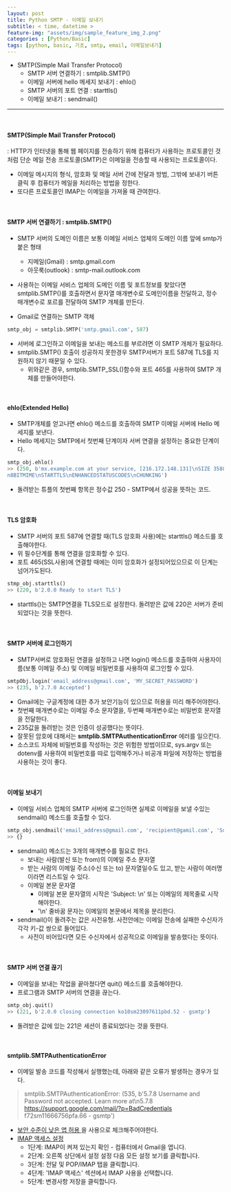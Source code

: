 ```yaml
---
layout: post
title: Python SMTP - 이메일 보내기
subtitle: < time, datetime >
feature-img: "assets/img/sample_feature_img_2.png"
categories : [Python/Basic]
tags: [python, basic, 기초, smtp, email, 이메일보내기]
---
```


- SMTP(Simple Mail Transfer Protocol)
    - SMTP 서버 연결하기 : smtplib.SMTP() 
    - 이메일 서버에 hello 메세지 보내기 : ehlo()
    - SMTP 서버의 포트 연결 : starttls()
    - 이메일 보내기 : sendmail()



----

<br>

#### SMTP(Simple Mail Transfer Protocol)
: HTTP가 인터넷을 통해 웹 페이지를 전송하기 위해 컴퓨터가 사용하는 프로토콜인 것처럼 단순 메일 전송 프로토콜(SMTP)은 이메일을 전송할 때 사용되는 프로토콜이다.
- 이메일 메시지의 형식, 암호화 및 메일 서버 간에 전달과 방법, 그밖에 보내기 버튼 클릭 후 컴퓨터가 메일을 처리하는 방법을 정한다.
- 또다른 프로토콜인 IMAP는 이메일을 가져올 때 관여한다.

<br>

#### SMTP 서버 연결하기 : smtplib.SMTP()
- SMTP 서버의 도메인 이름은 보통 이메일 서비스 업체의 도메인 이름 앞에 smtp가 붙은 형태
    - 지메일(Gmail) : smtp.gmail.com
    - 아웃룩(outlook) : smtp-mail.outlook.com

- 사용하는 이메일 서비스 업체의 도메인 이름 및 포트정보를 찾았다면 smtplib.SMTP()를 호출하면서 문자열 매개변수로 도메인이름을 전달하고, 정수 매개변수로 포르를 전달하여 SMTP 개체를 만든다.

- Gmail로 연결하는 SMTP 객체
```python
smtp_obj = smtplib.SMTP('smtp.gmail.com', 587)
```

- 서버에 로그인하고 이메일을 보내는 메소드를 부르려면 이 SMTP 개체가 필요하다.
- smtplib.SMTP() 호출이 성공하지 못한경우 SMTP서버가 포트 587에 TLS를 지원하지 않기 때문일 수 있다. 
    - 위와같은 경우, smtplib.SMTP_SSL()함수와 포트 465를 사용하여 SMTP 개체를 만들어야한다.

<br>

#### ehlo(Extended Hello)
- SMTP개체를 얻고나면 ehlo() 메소드를 호출하여 SMTP 이메일 서버에 Hello 메세지를 보낸다.
- Hello 메세지는 SMTP에서 첫번째 단계이자 서버 연결을 설정하는 중요한 단계이다.

```python
smtp_obj.ehlo()
>> (250, b'mx.example.com at your service, [216.172.148.131]\nSIZE 35882577\
n8BITMIME\nSTARTTLS\nENHANCEDSTATUSCODES\nCHUNKING')
```
- 돌려받는 튜플의 첫번째 항목은 정수값 250 - SMTP에서 성공을 뜻하는 코드.

<br>

#### TLS 암호화
- SMTP 서버의 포트 587에 연결할 때(TLS 암호화 사용)에는 starttls() 메소드를 호출해야한다.
- 위 필수단계를 통해 연결을 암호화할 수 있다.
- 포트 465(SSL사용)에 연결할 때에는 이미 암호화가 설정되어있으므로 이 단계는 넘어가도된다.

```python
stmp_obj.starttls()
>> (220, b'2.0.0 Ready to start TLS')
```

- starttls()는 SMTP연결을 TLS모드로 설정한다. 돌려받은 값에 220은 서버가 준비되었다는 것을 뜻한다.

<br>

#### SMTP 서버에 로그인하기
- SMTP서버로 암호화된 연결을 설정하고 나면 login() 메소드를 호출하여 사용자이름(보통 이메일 주소) 및 이메일 비밀번호를 사용하여 로그인할 수 있다.

```python
smtpObj.login('email_address@gmail.com', 'MY_SECRET_PASSWORD')
>> (235, b'2.7.0 Accepted')
```
- Gmail에는 구글계정에 대한 추가 보안기능이 있으므로 허용을 미리 해주어야한다.
- 첫번째 매개변수로는 이메일 주소 문자열을, 두번째 매개변수로는 비밀번호 문자열을 전달한다.
- 235값을 돌려받는 것은 인증이 성공했다는 뜻이다.
- 잘못된 암호에 대해서는 **smtplib.SMTPAuthenticationError** 에러를 일으킨다.
- 소스코드 자체에 비밀번호를 작성하는 것은 위험한 방법이므로, sys.argv 또는 dotenv를 사용하여 비밀번호를 따로 입력해주거나 비공개 파일에 저장하는 방법을 사용하는 것이 좋다.


<br>

#### 이메일 보내기
- 이메일 서비스 업체의 SMTP 서버에 로그인하면 실제로 이메일을 보낼 수있는 sendmail() 메소드를 호출할 수 있다.

```python
smtp_obj.sendmail('email_address@gmail.com', 'recipient@gamil.com', 'Subject: So long.\nDear Alice, so long and thanks for all the fish. Sincerely, Bob'))
>> {}
```
- sendmail() 메소드는 3개의 매개변수를 필요로 한다.
    - 보내는 사람(발신 또는 from)의 이메일 주소 문자열
    - 받는 사람의 이메일 주소(수신 또는 to) 문자열일수도 있고, 받는 사람이 여러명이라면 리스트일 수 있다.
    - 이메일 본문 문자열
        - 이메일 본문 문자열의 시작은 'Subject: \n' 또는 이메일의 제목줄로 시작해야한다.
        - '\n' 줄바꿈 문자는 이메일의 본문에서 제목을 분리한다.
- sendmail()이 돌려주는 값은 사전유형. 사전안에는 이메일 전송에 실패한 수신자가 각각 키-값 쌍으로 들어있다. 
    - 사전이 비어있다면 모든 수신자에서 성공적으로 이메일을 발송했다는 뜻이다.

<br>

#### SMTP 서버 연결 끊기
- 이메일을 보내는 작업을 끝마쳤다면 quit() 메소드를 호출해야한다.
- 프로그램과 SMTP 서버의 연결을 끊는다.

```python
smtp_obj.quit()
>> (221, b'2.0.0 closing connection ko10sm23097611pbd.52 - gsmtp')
```

- 돌려받은 값에 있는 221은 세션이 종료되었다는 것을 뜻한다.


<br>

#### smtplib.SMTPAuthenticationError
- 이메일 발송 코드를 작성해서 실행했는데, 아래와 같은 오류가 발생하는 경우가 있다.

> smtplib.SMTPAuthenticationError: (535, b'5.7.8 Username and Password not accepted. Learn more at\n5.7.8  https://support.google.com/mail/?p=BadCredentials f72sm11666756pfa.66 - gsmtp')

- [보안 수준이 낮은 앱 허용
](https://myaccount.google.com/lesssecureapps)을 사용으로 체크해주어야한다.
- [IMAP 액세스 설정](https://support.google.com/mail/answer/7126229?hl=ko&visit_id=637313623975529006-3687967315&rd=2)
    - 1단계: IMAP이 켜져 있는지 확인 - 컴퓨터에서 Gmail을 엽니다.
    - 2단계: 오른쪽 상단에서 설정 설정 다음 모든 설정 보기를 클릭합니다.
    - 3단계: 전달 및 POP/IMAP 탭을 클릭합니다.
    - 4단계: 'IMAP 액세스' 섹션에서 IMAP 사용을 선택합니다.
    - 5단계: 변경사항 저장을 클릭합니다.